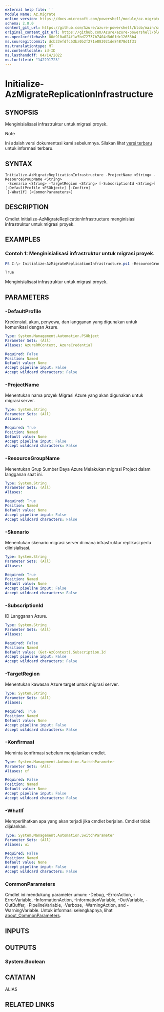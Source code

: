 ```yaml
---
external help file: ''
Module Name: Az.Migrate
online version: https://docs.microsoft.com/powershell/module/az.migrate/initialize-azmigratereplicationinfrastructure
schema: 2.0.0
content_git_url: https://github.com/Azure/azure-powershell/blob/main/src/Migrate/help/Initialize-AzMigrateReplicationInfrastructure.md
original_content_git_url: https://github.com/Azure/azure-powershell/blob/main/src/Migrate/help/Initialize-AzMigrateReplicationInfrastructure.md
ms.openlocfilehash: 00d910a024f1a5bd72737b7404d8d0fdc12656b4
ms.sourcegitcommit: dcb33efdfc53ba0b2f271e883021de84878d1f31
ms.translationtype: MT
ms.contentlocale: id-ID
ms.lasthandoff: 04/14/2022
ms.locfileid: "142291723"
---
```

# Initialize-AzMigrateReplicationInfrastructure

## SYNOPSIS
Menginisialisasi infrastruktur untuk migrasi proyek.

> [!NOTE]
>Ini adalah versi dokumentasi kami sebelumnya. Silakan lihat [versi terbaru](/powershell/module/az.migrate/initialize-azmigratereplicationinfrastructure) untuk informasi terbaru.

## SYNTAX

```
Initialize-AzMigrateReplicationInfrastructure -ProjectName <String> -ResourceGroupName <String>
 -Scenario <String> -TargetRegion <String> [-SubscriptionId <String>] [-DefaultProfile <PSObject>] [-Confirm]
 [-WhatIf] [<CommonParameters>]
```

## DESCRIPTION
Cmdlet Initialize-AzMigrateReplicationInfrastructure menginisiasi infrastruktur untuk migrasi proyek.

## EXAMPLES

### Contoh 1: Menginisialisasi infrastruktur untuk migrasi proyek.
```powershell
PS C:\> Initialize-AzMigrateReplicationInfrastructure.ps1 -ResourceGroupName TestRG  -ProjectName TestProject -Vmwareagentless -TargetRegion centralus

True
```

Menginisialisasi infrastruktur untuk migrasi proyek.

## PARAMETERS

### -DefaultProfile
Kredensial, akun, penyewa, dan langganan yang digunakan untuk komunikasi dengan Azure.

```yaml
Type: System.Management.Automation.PSObject
Parameter Sets: (All)
Aliases: AzureRMContext, AzureCredential

Required: False
Position: Named
Default value: None
Accept pipeline input: False
Accept wildcard characters: False
```

### -ProjectName
Menentukan nama proyek Migrasi Azure yang akan digunakan untuk migrasi server.

```yaml
Type: System.String
Parameter Sets: (All)
Aliases:

Required: True
Position: Named
Default value: None
Accept pipeline input: False
Accept wildcard characters: False
```

### -ResourceGroupName
Menentukan Grup Sumber Daya Azure Melakukan migrasi Project dalam langganan saat ini.

```yaml
Type: System.String
Parameter Sets: (All)
Aliases:

Required: True
Position: Named
Default value: None
Accept pipeline input: False
Accept wildcard characters: False
```

### -Skenario
Menentukan skenario migrasi server di mana infrastruktur replikasi perlu diinisialisasi.

```yaml
Type: System.String
Parameter Sets: (All)
Aliases:

Required: True
Position: Named
Default value: None
Accept pipeline input: False
Accept wildcard characters: False
```

### -SubscriptionId
ID Langganan Azure.

```yaml
Type: System.String
Parameter Sets: (All)
Aliases:

Required: False
Position: Named
Default value: (Get-AzContext).Subscription.Id
Accept pipeline input: False
Accept wildcard characters: False
```

### -TargetRegion
Menentukan kawasan Azure target untuk migrasi server.

```yaml
Type: System.String
Parameter Sets: (All)
Aliases:

Required: True
Position: Named
Default value: None
Accept pipeline input: False
Accept wildcard characters: False
```

### -Konfirmasi
Meminta konfirmasi sebelum menjalankan cmdlet.

```yaml
Type: System.Management.Automation.SwitchParameter
Parameter Sets: (All)
Aliases: cf

Required: False
Position: Named
Default value: None
Accept pipeline input: False
Accept wildcard characters: False
```

### -WhatIf
Memperlihatkan apa yang akan terjadi jika cmdlet berjalan.
Cmdlet tidak dijalankan.

```yaml
Type: System.Management.Automation.SwitchParameter
Parameter Sets: (All)
Aliases: wi

Required: False
Position: Named
Default value: None
Accept pipeline input: False
Accept wildcard characters: False
```

### CommonParameters
Cmdlet ini mendukung parameter umum: -Debug, -ErrorAction, -ErrorVariable, -InformationAction, -InformationVariable, -OutVariable, -OutBuffer, -PipelineVariable, -Verbose, -WarningAction, and -WarningVariable. Untuk informasi selengkapnya, lihat [about_CommonParameters](http://go.microsoft.com/fwlink/?LinkID=113216).

## INPUTS

## OUTPUTS

### System.Boolean

## CATATAN

ALIAS

## RELATED LINKS


